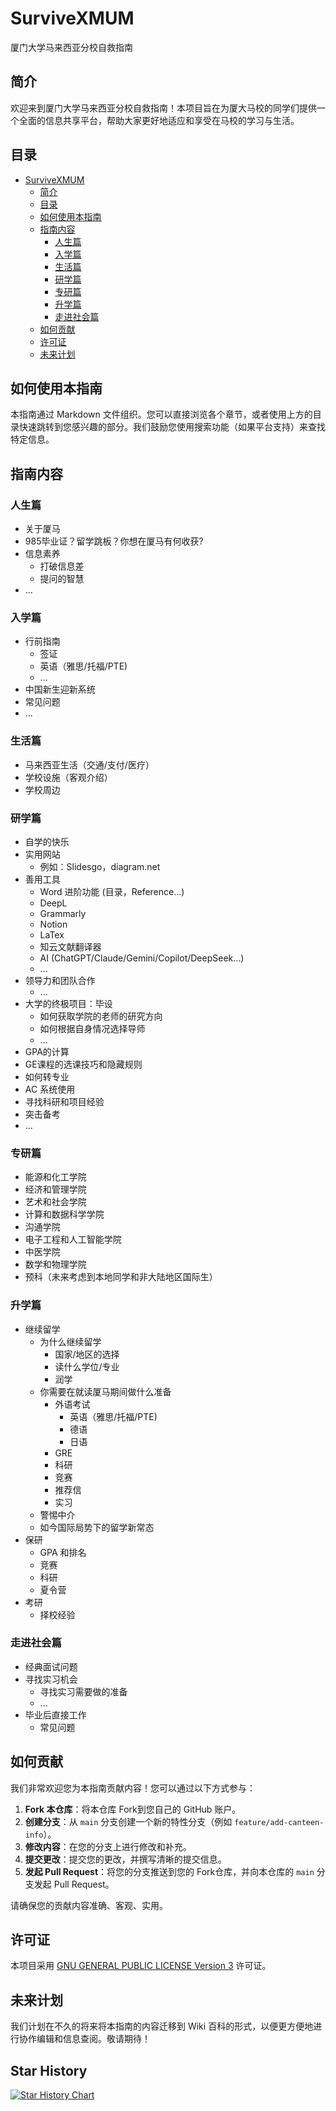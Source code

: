 # SurviveXMUM
厦门大学马来西亚分校自救指南

## 简介
欢迎来到厦门大学马来西亚分校自救指南！本项目旨在为厦大马校的同学们提供一个全面的信息共享平台，帮助大家更好地适应和享受在马校的学习与生活。

## 目录
- [SurviveXMUM](#survivexmum)
  - [简介](#简介)
  - [目录](#目录)
  - [如何使用本指南](#如何使用本指南)
  - [指南内容](#指南内容)
    - [人生篇](#人生篇)
    - [入学篇](#入学篇)
    - [生活篇](#生活篇)
    - [研学篇](#研学篇)
    - [专研篇](#专研篇)
    - [升学篇](#升学篇)
    - [走进社会篇](#走进社会篇)
  - [如何贡献](#如何贡献)
  - [许可证](#许可证)
  - [未来计划](#未来计划)

## 如何使用本指南
本指南通过 Markdown 文件组织。您可以直接浏览各个章节，或者使用上方的目录快速跳转到您感兴趣的部分。我们鼓励您使用搜索功能（如果平台支持）来查找特定信息。

## 指南内容

### 人生篇
- 关于厦马
- 985毕业证？留学跳板？你想在厦马有何收获?
- 信息素养
    - 打破信息差
    - 提问的智慧
- ...

### 入学篇
- 行前指南
    - 签证
    - 英语（雅思/托福/PTE)
    - ...
- 中国新生迎新系统
- 常见问题
- ...

### 生活篇
- 马来西亚生活（交通/支付/医疗）
- 学校设施（客观介绍）
- 学校周边

### 研学篇
- 自学的快乐
- 实用网站
    - 例如：Slidesgo，diagram.net
- 善用工具
    - Word 进阶功能 (目录，Reference...)
    - DeepL
    - Grammarly
    - Notion
    - LaTex
    - 知云文献翻译器
    - AI (ChatGPT/Claude/Gemini/Copilot/DeepSeek...)
    - ...
- 领导力和团队合作
    - ...
- 大学的终极项目：毕设
    - 如何获取学院的老师的研究方向
    - 如何根据自身情况选择导师
    - ...
- GPA的计算
- GE课程的选课技巧和隐藏规则
- 如何转专业
- AC 系统使用
- 寻找科研和项目经验
- 突击备考
- ...

### 专研篇
- 能源和化工学院
- 经济和管理学院
- 艺术和社会学院
- 计算和数据科学学院
- 沟通学院
- 电子工程和人工智能学院
- 中医学院
- 数学和物理学院
- 预科（未来考虑到本地同学和非大陆地区国际生）

### 升学篇
- 继续留学
    - 为什么继续留学
        - 国家/地区的选择
        - 读什么学位/专业
        - 润学
    - 你需要在就读厦马期间做什么准备
        - 外语考试
            - 英语（雅思/托福/PTE)
            - 德语
            - 日语
        - GRE
        - 科研
        - 竞赛
        - 推荐信
        - 实习
    - 警惕中介
    - 如今国际局势下的留学新常态
- 保研
    - GPA 和排名
    - 竞赛
    - 科研
    - 夏令营
- 考研
    - 择校经验

### 走进社会篇
- 经典面试问题
- 寻找实习机会
    - 寻找实习需要做的准备
    - ...
- 毕业后直接工作
    - 常见问题

## 如何贡献
我们非常欢迎您为本指南贡献内容！您可以通过以下方式参与：
1.  **Fork 本仓库**：将本仓库 Fork到您自己的 GitHub 账户。
2.  **创建分支**：从 `main` 分支创建一个新的特性分支（例如 `feature/add-canteen-info`）。
3.  **修改内容**：在您的分支上进行修改和补充。
4.  **提交更改**：提交您的更改，并撰写清晰的提交信息。
5.  **发起 Pull Request**：将您的分支推送到您的 Fork仓库，并向本仓库的 `main` 分支发起 Pull Request。

请确保您的贡献内容准确、客观、实用。


## 许可证
本项目采用 [GNU GENERAL PUBLIC LICENSE Version 3](LICENSE) 许可证。

## 未来计划
我们计划在不久的将来将本指南的内容迁移到 Wiki 百科的形式，以便更方便地进行协作编辑和信息查阅。敬请期待！
## Star History

[![Star History Chart](https://api.star-history.com/svg?repos=503133214/SurviveXMUM&type=Date)](https://www.star-history.com/#503133214/SurviveXMUM&Date)
